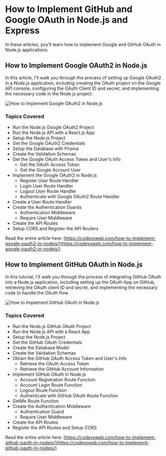 # How to Implement GitHub and Google OAuth in Node.js and Express

In these articles, you'll learn how to implement Google and GitHub OAuth in Node.js applications.

## How to Implement Google OAuth2 in Node.js

In this article, I'll walk you through the process of setting up Google OAuth2 in a Node.js application, including creating the OAuth project on the Google API console, configuring the OAuth Client ID and secret, and implementing the necessary code in the Node.js project. 

![How to Implement Google OAuth2 in Node.js](https://codevoweb.com/wp-content/uploads/2023/01/How-to-Implement-Google-OAuth2-in-Node.js.webp)

### Topics Covered

- Run the Node.js Google OAuth2 Project
- Run the Node.js API with a React.js App
- Setup the Node.js Project
- Get the Google OAuth2 Credentials
- Setup the Database with Prisma
- Create the Validation Schemas
- Get the Google OAuth Access Token and User's Info
    - Get the OAuth Access Token
    - Get the Google Account User
- Implement the Google OAuth2 in Node.js
    - Register User Route Handler
    - Login User Route Handler
    - Logout User Route Handler
    - Authenticate with Google OAuth2 Route Handler
- Create a User Route Handler
- Create the Authentication Guards
    - Authentication Middleware
    - Require User Middleware
- Create the API Routes
- Setup CORS and Register the API Routers

Read the entire article here: [https://codevoweb.com/how-to-implement-google-oauth2-in-nodejs/](https://codevoweb.com/how-to-implement-google-oauth2-in-nodejs/)


## How to Implement GitHub OAuth in Node.js

In this tutorial, I'll walk you through the process of integrating GitHub OAuth into a Node.js application, including setting up the OAuth App on GitHub, retrieving the OAuth client ID and secret, and implementing the necessary code to handle the OAuth flow.

![How to Implement GitHub OAuth in Node.js](https://codevoweb.com/wp-content/uploads/2023/01/How-to-Implement-GitHub-OAuth-in-Node.js.webp)

### Topics Covered

- Run the Node.js GitHub OAuth Project
- Run the Node.js API with a React App
- Setup the Node.js Project
- Get the GitHub OAuth Credentials
- Create the Database Model
- Create the Validation Schemas
- Obtain the GitHub OAuth Access Token and User's Info
    - Retrieve the OAuth Access Token
    - Retrieve the GitHub Account Information
- Implement GitHub OAuth in Node.js
    - Account Registration Route Function
    - Account Login Route Function
    - Logout Route Function
    - Authenticate with GitHub OAuth Route Function
- GetMe Route Function
- Create the Authentication Middleware
    - Authentication Guard
    - Require User Middleware
- Create the API Routes
- Register the API Routes and Setup CORS

Read the entire article here: [https://codevoweb.com/how-to-implement-github-oauth-in-nodejs/](https://codevoweb.com/how-to-implement-github-oauth-in-nodejs/)
